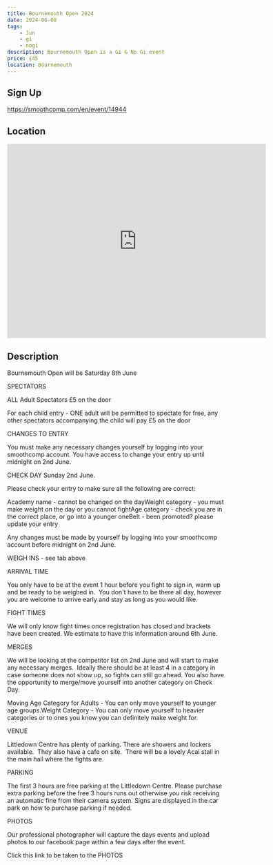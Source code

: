 ```yaml
---
title: Bournemouth Open 2024
date: 2024-06-08
tags:
    - Jun
    - gi 
    - nogi 
description: Bournemouth Open is a Gi & No Gi event
price: £45
location: Bournemouth
---
```

## Sign Up
https://smoothcomp.com/en/event/14944

## Location
<iframe src="https://www.google.com/maps/embed?pb=!1m18!1m12!1m3!1d12345.6789!2d-1.8241195!3d50.7442674!2m3!1f0!2f0!3f0!3m2!1i1024!2i768!4f13.1!3m3!1m2!1s0x0%3A0x0!2z50.7442674!5e0!3m2!1sen!2sus!4v1234567890" width="600" height="450" style="border:0;" allowfullscreen="" loading="lazy"></iframe>

## Description
Bournemouth Open will be Saturday 8th June


SPECTATORS


ALL Adult Spectators £5 on the door


For each child entry - ONE adult will be permitted to spectate for free, any other spectators accompanying the child will pay £5 on the door


CHANGES TO ENTRY


You must make any necessary changes yourself by logging into your smoothcomp account. You have access to change your entry up until midnight on 2nd June.


CHECK DAY Sunday 2nd June.


Please check your entry to make sure all the following are correct:


Academy name - cannot be changed on the dayWeight category - you must make weight on the day or you cannot fightAge category - check you are in the correct place, or go into a younger oneBelt - been promoted? please update your entry


Any changes must be made by yourself by logging into your smoothcomp account before midnight on 2nd June.


WEIGH INS - see tab above


ARRIVAL TIME


You only have to be at the event 1 hour before you fight to sign in, warm up and be ready to be weighed in.  You don't have to be there all day, however you are welcome to arrive early and stay as long as you would like.


FIGHT TIMES


We will only know fight times once registration has closed and brackets have been created. We estimate to have this information around 6th June.


MERGES


We will be looking at the competitor list on 2nd June and will start to make any necessary merges.  Ideally there should be at least 4 in a category in case someone does not show up, so fights can still go ahead. You also have the opportunity to merge/move yourself into another category on Check Day.


Moving Age Category for Adults - You can only move yourself to younger age groups.Weight Category - You can only move yourself to heavier categories or to ones you know you can definitely make weight for. 


VENUE


Littledown Centre has plenty of parking. There are showers and lockers available.  They also have a cafe on site.  There will be a lovely Acai stall in the main hall where the fights are.


PARKING


The first 3 hours are free parking at the Littledown Centre. Please purchase extra parking before the free 3 hours runs out otherwise you risk receiving an automatic fine from their camera system. Signs are displayed in the car park on how to purchase parking if needed.


PHOTOS


Our professional photographer will capture the days events and upload photos to our facebook page within a few days after the event.


Click this link to be taken to the PHOTOS